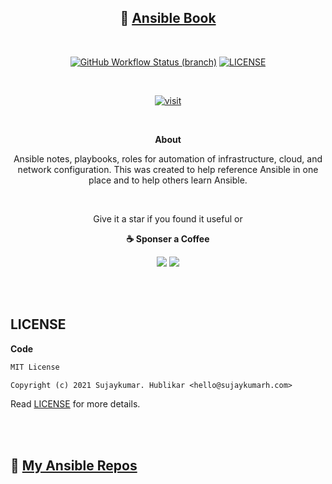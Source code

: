 <div align="center">

## 📘 [Ansible Book](https://ansible.sujaykumarh.com/?utm_source=github&utm_medium=readme&utm_campaign=view-book)

<br>

[![GitHub Workflow Status (branch)](https://img.shields.io/github/workflow/status/sujaykumarh/ansible-book/build-push/main)](https://github.com/sujaykumarh/ansible-book/actions)
[![LICENSE](https://img.shields.io/badge/code%20license-MIT-blue?logo=github&color=blue)](https://github.com/sujaykumarh/ansible-book/blob/main/LICENSE)

<br>

[![visit](https://img.shields.io/badge/🔗%20Visit-ansible.sujaykumarh.com-blue?style=for-the-badge&logo=link)](https://ansible.sujaykumarh.com/?utm_source=github&utm_medium=readme&utm_campaign=view-notebook)

<br>

**About**

Ansible notes, playbooks, roles for automation of infrastructure, cloud, and network configuration. This was created to help reference Ansible in one place and to help others learn Ansible.

<br>

Give it a star if you found it useful or

**☕ Sponser a Coffee**

[![](https://img.shields.io/badge/kofi-%23579fbf.svg?&style=for-the-badge&logo=ko-fi&logoColor=white)](https://ko-fi.com/sujaykumarh)
[![](https://img.shields.io/badge/buy%20me%20a%20coffee-%23f7ba56.svg?&style=for-the-badge&logo=buy-me-a-coffee&logoColor=black)](https://buymeacoffee.com/sujaykumarh)

</div>

<br>
<br>

## LICENSE

**Code**

```txt
MIT License

Copyright (c) 2021 Sujaykumar. Hublikar <hello@sujaykumarh.com>
```
Read [LICENSE](LICENSE) for more details.

<br>
<br>


## 🔗 [My Ansible Repos](https://github.com/sujaykumarh-ansible)